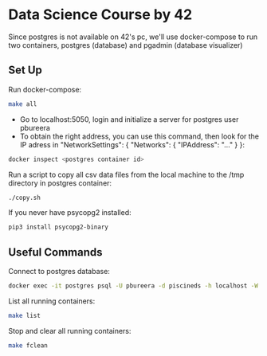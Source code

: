 # Data Science Course by 42

Since postgres is not available on 42's pc, we'll use docker-compose to run two containers, postgres (database) and pgadmin (database visualizer)

## Set Up

Run docker-compose:
```bash
make all
```

- Go to localhost:5050, login and initialize a server for postgres user pbureera
- To obtain the right address, you can use this command, then look for the IP adress in "NetworkSettings": { "Networks": { "IPAddress": "..." } }:
```bash
docker inspect <postgres container id>
```

Run a script to copy all csv data files from the local machine to the /tmp directory in postgres container:  
```bash
./copy.sh
```

If you never have psycopg2 installed:
```bash
pip3 install psycopg2-binary
```

## Useful Commands

Connect to postgres database:
```bash
docker exec -it postgres psql -U pbureera -d piscineds -h localhost -W
```

List all running containers:
```bash
make list
```

Stop and clear all running containers:
```bash
make fclean
```
